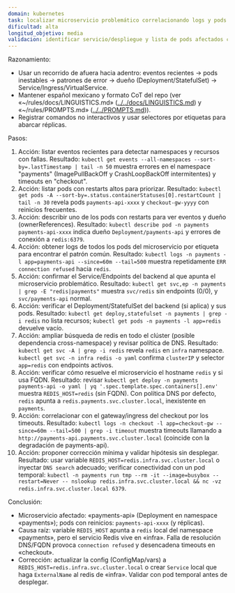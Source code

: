 ```yaml
---
domain: kubernetes
task: localizar microservicio problemático correlacionando logs y pods en múltiples namespaces
dificultad: alta
longitud_objetivo: media
validacion: identificar servicio/despliegue y lista de pods afectados con ventana temporal y patrón de error
---
```


Razonamiento:
- Usar un recorrido de afuera hacia adentro: eventos recientes → pods inestables → patrones de error → dueño (Deployment/StatefulSet) → Service/Ingress/VirtualService.
- Mantener español mexicano y formato CoT del repo (ver «~/rules/docs/LINGUISTICS.md» ([../../docs/LINGUISTICS.md](../../docs/LINGUISTICS.md)) y «~/rules/PROMPTS.md» ([../../PROMPTS.md](../../PROMPTS.md))).
- Registrar comandos no interactivos y usar selectores por etiquetas para abarcar réplicas.

Pasos:
1) Acción: listar eventos recientes para detectar namespaces y recursos con fallas.
   Resultado: `kubectl get events --all-namespaces --sort-by=.lastTimestamp | tail -n 50` muestra errores en el namespace "payments" (ImagePullBackOff y CrashLoopBackOff intermitentes) y timeouts en "checkout".
2) Acción: listar pods con restarts altos para priorizar.
   Resultado: `kubectl get pods -A --sort-by=.status.containerStatuses[0].restartCount | tail -n 30` revela pods `payments-api-xxxx` y `checkout-gw-yyyy` con reinicios frecuentes.
3) Acción: describir uno de los pods con restarts para ver eventos y dueño (ownerReferences).
   Resultado: `kubectl describe pod -n payments payments-api-xxxx` indica dueño `Deployment/payments-api` y errores de conexión a `redis:6379`.
4) Acción: obtener logs de todos los pods del microservicio por etiqueta para encontrar el patrón común.
   Resultado: `kubectl logs -n payments -l app=payments-api --since=60m --tail=500` muestra repetidamente `ERR connection refused` hacia `redis`.
5) Acción: confirmar el Service/Endpoints del backend al que apunta el microservicio problemático.
   Resultado: `kubectl get svc,ep -n payments | grep -E "redis|payments"` muestra `svc/redis` sin endpoints (0/0), y `svc/payments-api` normal.
6) Acción: verificar el Deployment/StatefulSet del backend (si aplica) y sus pods.
   Resultado: `kubectl get deploy,statefulset -n payments | grep -i redis` no lista recursos; `kubectl get pods -n payments -l app=redis` devuelve vacío.
7) Acción: ampliar búsqueda de redis en todo el clúster (posible dependencia cross-namespace) y revisar política de DNS.
   Resultado: `kubectl get svc -A | grep -i redis` revela `redis` en `infra` namespace. `kubectl get svc -n infra redis -o yaml` confirma `clusterIP` y selector `app=redis` con endpoints activos.
8) Acción: verificar cómo resuelve el microservicio el hostname `redis` y si usa FQDN.
   Resultado: revisar `kubectl get deploy -n payments payments-api -o yaml | yq '.spec.template.spec.containers[].env'` muestra `REDIS_HOST=redis` (sin FQDN). Con política DNS por defecto, `redis` apunta a `redis.payments.svc.cluster.local`, inexistente en `payments`.
9) Acción: correlacionar con el gateway/ingress del checkout por los timeouts.
   Resultado: `kubectl logs -n checkout -l app=checkout-gw --since=60m --tail=500 | grep -i timeout` muestra timeouts llamando a `http://payments-api.payments.svc.cluster.local` (coincide con la degradación de payments-api).
10) Acción: proponer corrección mínima y validar hipótesis sin desplegar.
    Resultado: usar variable `REDIS_HOST=redis.infra.svc.cluster.local` o inyectar `DNS search` adecuado; verificar conectividad con un pod temporal: `kubectl -n payments run tmp --rm -it --image=busybox --restart=Never -- nslookup redis.infra.svc.cluster.local && nc -vz redis.infra.svc.cluster.local 6379`.

Conclusión:
- Microservicio afectado: «payments-api» (Deployment en namespace «payments»); pods con reinicios: `payments-api-xxxx` (y réplicas). 
- Causa raíz: variable `REDIS_HOST` apunta a `redis` local del namespace «payments», pero el servicio Redis vive en «infra». Falla de resolución DNS/FQDN provoca `connection refused` y desencadena timeouts en «checkout».
- Corrección: actualizar la config (ConfigMap/vars) a `REDIS_HOST=redis.infra.svc.cluster.local` o crear `Service` local que haga `ExternalName` al redis de «infra». Validar con pod temporal antes de desplegar.

